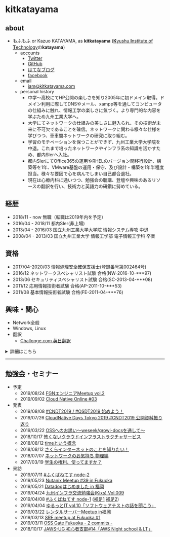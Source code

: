 # kitkatayama

## about

* もふもふ or Kazuo KATAYAMA, as **kitkatayama** ([**K**yushu **I**nstitute of **T**echnology](http://www.kyutech.ac.jp/)の**katayama**)
  * accounts
    * [Twitter](https://twitter.com/kitkatayama)
    * [GitHub](https://github.com/kitkatayama)
    * [はてなブログ](https://kitkatayama.hatenablog.com/)
    * [facebook](https://www.facebook.com/kitkazuokatayama)
  * email
    * [iam@kitkatayama.com](mailto:iam@kitkatayama.com)
  * personal history
    * 中学～高校にてHP公開の楽しさを知り2005年に初ドメイン取得。ドメイン利用に際してDNSやメール、xampp等を通してコンピュータの仕組みに触れ、情報工学の楽しさに気づく。より専門的な内容を学ぶため九州工業大学へ。
    * 大学にてネットワークの仕組みの美しさに魅入られ、その技術が未来に不可欠であることを確信。ネットワークに関わる様々な仕様を学びつつ、車車間ネットワークの研究に取り組む。
    * 学習のモチベーションを保つことができず、九州工業大学大学院を中退。これまで培ったネットワークやインフラ系の知識を活かすため、都内SIerへ入社。
    * 都内SIerにてOffice365の運用やRHELのバージョン間移行設計、構築等を1年、VMware基盤の運用・保守、及び設計・構築を1年半程度担当。様々な要因で心を病んでしまい自己都合退社。
    * 現在は心療内科に通いつつ、勉強会の聴講、登壇や興味のあるリソースの翻訳を行い、技術力と英語力の研鑽に努めている。

## 経歴

* 2018/11 - now 無職（転職は2019年内を予定）
* 2016/04 - 2018/11 都内SIer(非上場)
* 2013/04 - 2016/03 国立九州工業大学大学院 情報システム専攻 中退
* 2008/04 - 2013/03 国立九州工業大学 情報工学部 電子情報工学科 卒業

## 資格

* 2017/04-2020/03 情報処理安全確保支援士([登録番号第002464号](https://riss.ipa.go.jp/r?r=002464))
* 2016/12 ネットワークスペシャリスト試験 合格(NW-2016-10-***97)
* 2013/06 セキュリティスペシャリスト試験 合格(SC-2013-04-***08)
* 2011/12 応用情報技術者試験 合格(AP-2011-10-***53)
* 2011/08 基本情報技術者試験 合格(FE-2011-04-***76)

## 興味・関心

* Network全般
* Windows, Linux
* 翻訳
  * [Challonge.com 英日翻訳](https://kitkatayama.hatenablog.com/entry/2019/03/02/184623)

<details>
  <summary>詳細はこちら</summary>

  <p>
  * Network
    * **Computer Networks (by Andrew S. Tanenbaum)** is my bible
    * NOS
      * Cisco IOS
      * Arista EOS
      * [VyOS](https://vyos.io/)
    * Simulation, Emulation
      * [Scenargie](https://www.spacetime-eng.com/en/)
      * [ns-2](https://www.isi.edu/nsnam/ns/)
    * LPWA
      * [LoRaWAN](https://lora-alliance.org/about-lorawan)
      * [ELTRES - Sony's LPWA](https://www.sony-semicon.co.jp/products_ja/eltres/index.html)
  * OS
    * [Red Hat Enterprise Linux(RHEL)](https://www.redhat.com/ja/technologies/linux-platforms/enterprise-linux) 5, 6, 7
    * [CentOS](https://www.centos.org/) 5, 6
    * [Windows Server](https://www.microsoft.com/ja-jp/cloud-platform/windows-server) 2012, 2016
    * [VMware](https://www.vmware.com/jp.html) ESXi, vCenter Server
    * [RancherOS](https://rancher.com/rancher-os/)
  * Other
    * Languages / Scripting
      * C++
      * Python
      * sh/bash
    * Container
      * Docker
      * Kubernetes
      * [Rancher](https://rancher.com/)
    * Office 365
  </p>

</details>

---

## 勉強会・セミナー

* 予定
  * 2019/08/24 [FGNエンジニアMeetup vol.2](https://fgn.connpass.com/event/138373/)
  * 2019/09/02 [Cloud Native Online #03](https://cnjp.connpass.com/event/142769/)
* 発表
  * 2019/08/08 [#CNDT2019 / #OSDT2019 始めよう！](https://kitkatayama.hatenablog.com/entry/2019/08/22/160245)
  * 2019/07/26 [CloudNative Days Tokyo 2019 #CNDT2019 公開資料振り返り](https://kitkatayama.hatenablog.com/entry/2019/08/22/160022)
  * 2019/03/22 [OSSへのお誘い～weseek/growi-docsを通して～](https://kitkatayama.hatenablog.com/entry/2019/03/22/092703)
  * 2018/10/17 [怖くないクラウドインフラストラクチャサービス](https://kitkatayama.hatenablog.com/entry/2018/10/18/202840)
  * 2018/08/12 [timeという概念](https://kitkatayama.hatenablog.com/entry/2018/10/18/204454)
  * 2018/08/12 [さくらインターネットのことを知りたい！](https://kitkatayama.hatenablog.com/entry/2018/10/18/204454)
  * 2018/07/07 [ネットワークのお気持ち 物理編](https://kitkatayama.hatenablog.com/entry/2018/08/04/092854)
  * 2017/03/19 [学生の権利、使ってますか？](https://www.slideshare.net/KazuoKatayama/ss-73352980)
* 来訪
  * 2019/07/11 [#ふくばねてす node-2](https://fukubernetes.connpass.com/event/135117/)
  * 2019/05/23 [Nutanix Meetup #39 in Fukuoka](https://nutanix.connpass.com/event/129253/)
  * 2019/05/21 [Datadogはじめました in 福岡](https://datadog.connpass.com/event/127939/)
  * 2019/04/24 [九州インフラ交流勉強会(Kixs) Vol.009](https://kixs.connpass.com/event/125160/)
  * 2019/04/08 [#ふくばねてす node-1](https://kitkatayama.hatenablog.com/entry/2019/04/14/225056) ([補足1](https://kitkatayama.hatenablog.com/entry/2019/04/09/230012) [補足2](https://kitkatayama.hatenablog.com/entry/2019/04/12/174340))
  * 2019/04/04 [ゆるっとIT vol.10「ソフトウェアテストの話を聞こう」](https://kitkatayama.hatenablog.com/entry/2019/04/07/151752)
  * 2019/03/22 [レンタルサーバーMeetup in福岡](https://kitkatayama.hatenablog.com/entry/2019/03/24/153956)
  * 2019/03/13 [SRE meetup at Fukuoka #1](https://kitkatayama.hatenablog.com/entry/2019/03/14/031112)
  * 2019/03/11 [OSS Gate Fukuoka - 2 commits -](https://kitkatayama.hatenablog.com/entry/2019/03/15/211221)
  * 2018/10/17 [JAWS-UG 初心者支部#14「AWS Night school & LT」](https://kitkatayama.hatenablog.com/entry/2018/10/18/202840)
